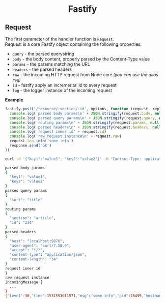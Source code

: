 <h1 align="center">Fastify</h1>

## Request
The first parameter of the handler function is `Request`.<br>
Request is a core Fastify object containing the following properties:
- `query` - the parsed querystring
- `body` - the body content, properly parsed by the Content-Type value
- `params` - the params matching the URL
- `headers` - the parsed headers
- `raw` - the incoming HTTP request from Node core *(you can use the alias `req`)*
- `id` - fastify apply an incremental id to every request
- `log` - the logger instance of the incoming request

**Example**

```js
fastify.post('/resource/:section/:id', options, function (request, reply) {
  console.log('parsed body params\n' + JSON.stringify(request.body, null, 2))
  console.log('parsed query params\n' + JSON.stringify(request.query, null, 2))
  console.log('routing params\n' + JSON.stringify(request.params, null, 2))
  console.log('parsed headers\n' + JSON.stringify(request.headers, null, 2))
  console.log('request inner id' + request.id)
  console.log('raw request instance\n' + request.raw)
  request.log.info('some info')
  response.send('ok')
})
```

```bash
curl -d '{"key1":"value1", "key2":"value2"}' -H "Content-Type: application/json" -X POST http://localhost:9876/resource/article/234?sort=title

parsed body params
{
  "key1": "value1",
  "key2": "value2"
}
parsed query params
{
  "sort": "title"
}
routing params
{
  "section": "article",
  "id": "234"
}
parsed headers
{
  "host": "localhost:9876",
  "user-agent": "curl/7.58.0",
  "accept": "*/*",
  "content-type": "application/json",
  "content-length": "34"
}
request inner id
1
raw request instance
IncomingMessage {
  ...
}
{"level":30,"time":1531553011571,"msg":"some info","pid":15499,"hostname":"workstation","reqId":1,"v":1}

```

